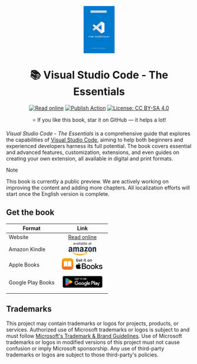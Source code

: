 <div align="center">

<img src="./docs/en/cover.jpg" alt="" align="center" height="128" />

# 📚 Visual Studio Code - The Essentials

[![Read online](https://img.shields.io/badge/eBook-Read_online-blue?style=flat-square)](https://microsoft.github.io/vscode-essentials/en/)
[![Publish Action](https://img.shields.io/github/actions/workflow/status/microsoft/vscode-essentials/publish.yml?style=flat-square&label=Publish&logo=github)](https://github.com/microsoft/vscode-essentials/actions/workflows/publish.yml)
[![License: CC BY-SA 4.0](https://img.shields.io/badge/License-CC%20BY--SA-222?style=flat-square)](https://creativecommons.org/licenses/by-sa/4.0/)

:star: If you like this book, star it on GitHub — it helps a lot!

</div>

*Visual Studio Code - The Essentials* is a comprehensive guide that explores the capabilities of [Visual Studio Code](https://code.visualstudio.com/), aiming to help both beginners and experienced developers harness its full potential. The book covers essential and advanced features, customization, extensions, and even guides on creating your own extension, all available in digital and print formats.

> [!Note]
> This book is currently a public preview. We are actively working on improving the content and adding more chapters. All localization efforts will start once the English version is complete.

## Get the book

| Format | Link |
|-|:-:|
| Website | [Read online](https://microsoft.github.io/vscode-essentials/en/) | 
| Amazon Kindle | <a href="https://aka.ms/vscode-essentials-book/kindle"><picture><source media="(prefers-color-scheme: dark)" srcset="./images/badge-amazon-rev.png"><img alt="Get it on Amazon" src="./images/badge-amazon.png" height="36"></picture></a> |
| Apple Books | <a href="https://aka.ms/vscode-essentials-book/apple"><picture><source media="(prefers-color-scheme: dark)" srcset="./images/badge-apple-books-rev.png"><img alt="Get it on Apple Books" src="./images/badge-apple-books.png" height="32"></picture></a> |
| Google Play Books | <a href="https://aka.ms/vscode-essentials-book/googleplay"><picture><source media="(prefers-color-scheme: dark)" srcset="./images/badge-google-play-rev.png"><img alt="Get it on Google Play Books" src="./images/badge-google-play.png" height="48"></picture></a> |

## Trademarks

This project may contain trademarks or logos for projects, products, or services. Authorized use of Microsoft
trademarks or logos is subject to and must follow
[Microsoft's Trademark & Brand Guidelines](https://www.microsoft.com/en-us/legal/intellectualproperty/trademarks/usage/general).
Use of Microsoft trademarks or logos in modified versions of this project must not cause confusion or imply Microsoft sponsorship.
Any use of third-party trademarks or logos are subject to those third-party's policies.
